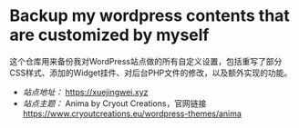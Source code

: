 # Backup my wordpress contents that are customized by myself

这个仓库用来备份我对WordPress站点做的所有自定义设置，包括重写了部分CSS样式、添加的Widget挂件、对后台PHP文件的修改，以及额外实现的功能。

* *站点地址：* <https://xuejingwei.xyz>
* *站点主题：* Anima by Cryout Creations，官网链接<https://www.cryoutcreations.eu/wordpress-themes/anima>
